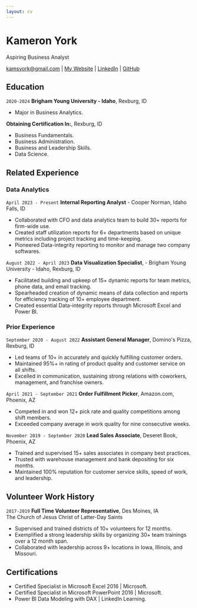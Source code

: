 ```yaml
---
layout: cv
---
```

# Kameron York
Aspiring Business Analyst

<div id="webaddress">
<a href="kamsyork@gmail.com">kamsyork@gmail.com</a>
| <a href="https://kameronyork.com">My Website</a>
| <a href="https://linkedin.com/in/kameronyork">LinkedIn</a>
| <a href="https://github.com/kameronyork">GitHub</a>
</div>


## Education

`2020-2024`
__Brigham Young University - Idaho__, Rexburg, ID

- Major in Business Analytics.

__Obtaining Certification In:__, Rexburg, ID

- Business Fundamentals.
- Business Administration.
- Business and Leadership Skills.
- Data Science.


## Related Experience

### Data Analytics

`April 2023 - Present`
__Internal Reporting Analyst__ - Cooper Norman, Idaho Falls, ID

- Collaborated with CFO and data analytics team to build 30+ reports for firm-wide use.
- Created staff utilization reports for 6+ departments based on unique metrics including project tracking and time-keeping.
- Pioneered Data-integrity reporting to monitor and manage two company softwares.

`August 2022 - April 2023`
__Data Visualization Specialist__, - Brigham Young University - Idaho, Rexburg, ID

- Facilitated building and upkeep of 15+ dynamic reports for team metrics, phone data, and email tracking.
- Spearheaded creation of dynamic means of data collection and reports for efficiency tracking of 10+ employee department. 
- Created essential Data-integrity reports through Microsoft Excel and Power BI.

### Prior Experience

`September 2020 - August 2022`
__Assistant General Manager__, Domino's Pizza, Rexburg, ID

- Led teams of 10+ in accurately and quickly fulfilling customer orders.
- Maintained 95%+ in rating of product quality and customer service on all shifts.
- Excelled in communication, sustaining strong relations with coworkers, management, and franchise owners.

`April 2021 - September 2021`
__Order Fulfillment Picker__, Amazon.com, Phoenix, AZ

- Competed in and won 12+ pick rate and quality competitions among shift members.
- Exceeded company average in work quality for nine consecutive weeks.

`November 2019 - September 2020`
__Lead Sales Associate__, Deseret Book, Phoenix, AZ

- Trained and supervised 15+ sales associates in company best practices.
- Trusted with warehouse management and bank depositing for six months.
- Maintained 100% reputation for customer service skills, speed of work, and leadership.


## Volunteer Work History

`2017-2019`
__Full Time Volunteer Representative__, Des Moines, IA<br>
The Church of Jesus Christ of Latter-Day Saints

- Supervised and trained districts of 10+ volunteers for 12 months.
- Exemplified a strong leadership skills by organizing 30+ team trainings over a 12 month span.
- Collaborated with leadership across 9+ locations in Iowa, Illinois, and Missouri.


## Certifications
- Certified Specialist in Microsoft Excel 2016 | Microsoft.
- Certified Specialist in Microsoft PowerPoint 2016 | Microsoft.
- Power BI Data Modeling with DAX | LinkedIn Learning.

<!-- ### Footer

Last updated: May 2013 -->


